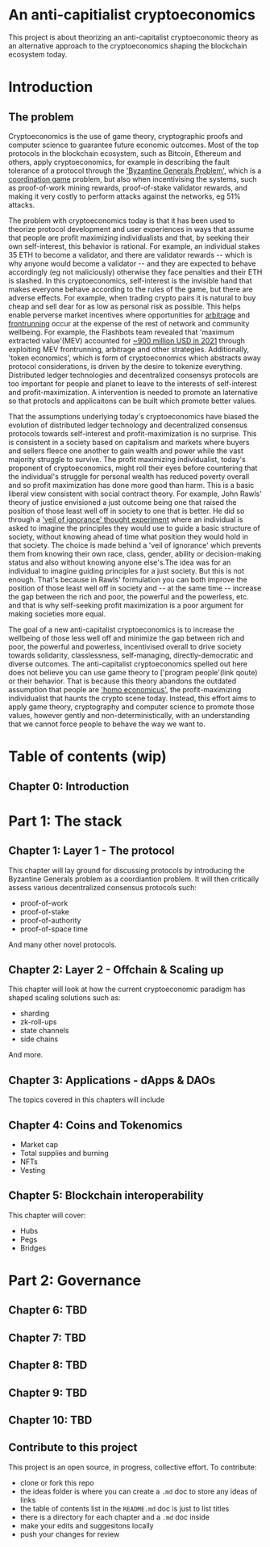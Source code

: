 # An anti-capitialist cryptoeconomics

This project is about theorizing an anti-capitalist cryptoeconomic theory as an alternative approach to the cryptoeconomics shaping the blockchain ecosystem today.

# Introduction

## The problem

Cryptoeconomics is the use of game theory, cryptographic proofs and computer science to guarantee future economic outcomes. Most of the top protocols in the blockchain ecosystem, such as Bitcoin, Ethereum and others, apply cryptoeconomics, for example in describing the fault tolerance of a protocol through the ['Byzantine Generals Problem'](https://lamport.azurewebsites.net/pubs/byz.pdf), which is a [coordination game](https://en.wikipedia.org/wiki/Coordination_game) problem, but also when incentivising the systems, such as proof-of-work mining rewards, proof-of-stake validator rewards, and making it very costly to perform attacks against the networks, eg 51% attacks. 

The problem with cryptoeconomics today is that it has been used to theorize protocol development and user experiences in ways that assume that people are profit maximizing individualists and that, by seeking their own self-interest, this behavior is rational. For example, an individual stakes 35 ETH to become a validator, and there are validator rewards -- which is why anyone would become a validator -- and they are expected to behave accordingly (eg not maliciously) otherwise they face penalties and their ETH is slashed. In this cryptoeconomics, self-interest is the invisible hand that makes everyone behave according to the rules of the game, but there are adverse effects. For example, when trading crypto pairs it is natural to buy cheap and sell dear for as low as personal risk as possible. This helps enable perverse market incentives where opportunities for [arbitrage](https://en.wikipedia.org/wiki/Arbitrage) and [frontrunning](https://en.wikipedia.org/wiki/Front_running) occur at the expense of the rest of network and community wellbeing. For example, the Flashbots team revealed that 'maximum extracted value'(MEV) accounted for [~900 million USD in 2021](https://explore.flashbots.net/) through exploiting MEV frontrunning, arbitrage and other strategies. Additionally, 'token economics', which is form of cryptoeconomics which abstracts away protocol considerations, is driven by the desire to tokenize everything. Distributed ledger technologies and decentralized consensys protocols are too important for people and planet to leave to the interests of self-interest and profit-maximization. A intervention is needed to promote an laternative so that protocls and applicaitons can be built which promote better values.

That the assumptions underlying today's cryptoeconomics have biased the evolution of distributed ledger technology and decentralized consensus protocols towards self-interest and profit-maximization is no surprise. This is consistent in a society based on capitalism and markets where buyers and sellers fleece one another to gain wealth and power while the vast majority struggle to survive. The profit maximizing individualist, today's proponent of cryptoeconomics, might roll their eyes before countering that the individual's struggle for personal wealth has reduced poverty overall and so profit maximization has done more good than harm. This is a basic liberal view consistent with social contract theory. For example, John Rawls' theory of justice envisioned a just outcome being one that raised the position of those least well off in society to one that is better. He did so through a ['veil of ignorance' thought experiment](https://en.wikipedia.org/wiki/Original_position) where an individual is asked to imagine the principles they would use to guide a basic structure of society, without knowing ahead of time what position they would hold in that society. The choice is made behind a 'veil of ignorance' which prevents them from knowing their own race, class, gender, ability or decision-making status and also without knowing anyone else's.The idea was for an individual to imagine guiding principles for a just society. But this is not enough. That's because in Rawls' formulation you can both improve the position of those least well off in society and -- at the same time -- increase the gap between the rich and poor, the powerful and the powerless, etc. and that is why self-seeking profit maximization is a poor argument for making societies more equal. 

The goal of a new anti-capitalist cryptoeconomics is to increase the wellbeing of those less well off and minimize the gap between rich and poor, the powerful and powerless, incentivised overall to drive society towards solidarity, classlessness, self-managing, directly-democratic and diverse outcomes. The anti-capitalist cryptoeconomics spelled out here does not believe you can use game theory to ['program people'(link qoute) or their behavior. That is because this theory abandons the outdated assumption that people are ['homo economicus'](https://blog.p2pfoundation.net/samuel-bowles-death-homo-economicus/2017/03/21), the profit-maximizing individualist that haunts the crypto scene today. Instead, this effort aims to apply game theory, cryptography and computer science to promote those values, however gently and non-deterministically, with an understanding that we cannot force people to behave the way we want to.


# Table of contents (wip)

## Chapter 0: Introduction 

# Part 1: The stack

## Chapter 1: Layer 1 - The protocol
This chapter will lay ground for discussing protocols by introducing the Byzantine Generals problem as a coordiantion problem. It will then critically assess various decentralized consensus protocols such:
- proof-of-work
- proof-of-stake
- proof-of-authority
- proof-of-space time

And many other novel protocols.

## Chapter 2: Layer 2 - Offchain & Scaling up
This chapter will look at how the current cryptoeconomic paradigm has shaped scaling solutions such as:
- sharding
- zk-roll-ups
- state channels
- side chains

And more.


## Chapter 3: Applications - dApps & DAOs 
The topics covered in this chapters will include 


## Chapter 4: Coins and Tokenomics
- Market cap
- Total supplies and burning 
- NFTs 
- Vesting

## Chapter 5: Blockchain interoperability
This chapter will cover:
- Hubs
- Pegs
- Bridges

# Part 2: Governance 

## Chapter 6: TBD

## Chapter 7: TBD

## Chapter 8: TBD

## Chapter 9: TBD

## Chapter 10: TBD


## Contribute to this project

This project is an open source, in progress, collective effort. To contribute:
- clone or fork this repo
- the ideas folder is where you can create a `.md` doc to store any ideas of links 
- the table of contents list in the `README.md` doc is just to list titles
- there is a directory for each chapter and a `.md` doc inside  
- make your edits and suggesitons locally
- push your changes for review

 
